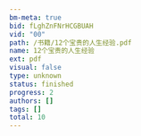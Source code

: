 ```yaml
---
bm-meta: true
bid: fLghZnFNrHCGBUAH
vid: "00"
path: /书籍/12个宝贵的人生经验.pdf
name: 12个宝贵的人生经验
ext: pdf
visual: false
type: unknown
status: finished
progress: 2
authors: []
tags: []
total: 10
---
```

